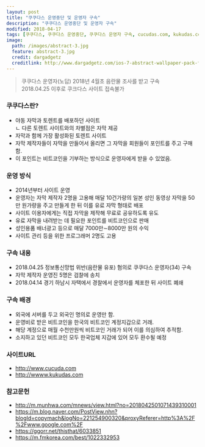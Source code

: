 ```yaml
---
layout: post
title: "쿠쿠다스 운영중단 및 운영자 구속"
description: "쿠쿠다스 운영중단 및 운영자 구속"
modified: 2018-04-17
tags: [쿠쿠다스, 쿠쿠다스 운영중단, 쿠쿠다스 운영자 구속, cucudas.com, kukudas.com]
image:
  path: /images/abstract-3.jpg
  feature: abstract-3.jpg
  credit: dargadgetz
  creditlink: http://www.dargadgetz.com/ios-7-abstract-wallpaper-pack-for-iphone-5-and-ipod-touch-retina/
---
```

> 쿠쿠다스 운영자(노답) 2018년 4월초 음란물 조사를 받고 구속  
> 2018.04.25 이후로 쿠크다스 사이트 접속불가

### 쿠쿠다스란?
  - 야동 자막과 토렌트를 배포하던 사이트  
    ㄴ 다른 토렌트 사이트와의 차별점은 자막 제공
  - 자막과 함께 가장 활성화된 토렌트 사이트
  - 자막 제작자들이 자막을 만들어서 올리면 그 자막을 회원들이 포인트를 주고 구매함.  
  - 이 포인트는 비트코인을 기부하는 방식으로 운영자에게 받을 수 있었음.

### 운영 방식
  - 2014년부터 사이트 운영
  - 운영자는 자막 제작자 2명을 고용해 매달 10건가량의 일본 성인 동영상 자막을 50만 원가량을 주고 만들게 한 뒤 이를 유료 자막 형태로 배포
  - 사이트 이용자에게는 직접 자막을 제작해 무료로 공유하도록 유도  
  - 유료 자막을 내려받는 데 필요한 포인트를 비트코인으로 판매
  - 성인용품 배너광고 등으로 매달 7000만∼8000만 원의 수익
  - 사이트 관리 등을 위한 프로그래머 2명도 고용

### 구속 내용
  - 2018.04.25 정보통신망법 위반(음란물 유포) 혐의로 쿠쿠다스 운영자(34) 구속
  - 자막 제작자 운영진 5명은 검찰에 송치
  - 2018.04.14 경기 하남시 자택에서 경찰에서 운영자를 체포한 뒤 사이트 폐쇄

### 구속 배경
  - 외국에 서버를 두고 외국인 명의로 운영만 함.
  - 운영비로 받은 비트코인을 한국의 비트코인 계정지갑으로 거래.
  - 해당 계정으로 매월 수천만원씩 비트코인 거래가 되어 이를 의심하여 추적함.
  - 소지하고 있던 비트코인 모두 한국업체 지갑에 있어 모두 환수될 예정

### 사이트URL
- http://www.cucuda.com
- http://wwww.kukudas.com

### 참고문헌
  - http://m.munhwa.com/mnews/view.html?no=2018042501071439310001
  - https://m.blog.naver.com/PostView.nhn?blogId=copymach&logNo=221254900320&proxyReferer=http%3A%2F%2Fwww.google.com%2F  
  - https://ggorr.net/thisthat/6033851
  - https://m.fmkorea.com/best/1022332953
